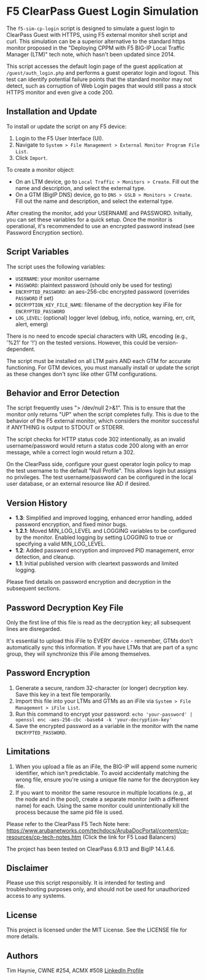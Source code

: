 # F5 ClearPass Guest Login Simulation

The `f5-sim-cp-login` script is designed to simulate a guest login to ClearPass Guest with HTTPS, using F5 external monitor shell script and curl. This simulation can be a superior alternative to the standard https monitor proposed in the "Deploying CPPM with F5 BIG-IP Local Traffic Manager (LTM)" tech note, which hasn't been updated since 2014.

This script accesses the default login page of the guest application at `/guest/auth_login.php` and performs a guest operator login and logout. This test can identify potential failure points that the standard monitor may not detect, such as corruption of Web Login pages that would still pass a stock HTTPS monitor and even give a code 200.

## Installation and Update

To install or update the script on any F5 device:

1. Login to the F5 User Interface (UI).
2. Navigate to `System > File Management > External Monitor Program File List`.
3. Click `Import`.

To create a monitor object:

- On an LTM device, go to `Local Traffic > Monitors > Create`. Fill out the name and description, and select the external type.
- On a GTM (BigIP DNS) device, go to `DNS > GSLB > Monitors > Create`. Fill out the name and description, and select the external type.

After creating the monitor, add your USERNAME and PASSWORD. Initially, you can set these variables for a quick setup. Once the monitor is operational, it's recommended to use an encrypted password instead (see Password Encryption section).

## Script Variables

The script uses the following variables:

- `USERNAME`: your monitor username
- `PASSWORD`: plaintext password (should only be used for testing)
- `ENCRYPTED_PASSWORD`: an aes-256-cbc encrypted password (overrides `PASSWORD` if set)
- `DECRYPTION_KEY_FILE_NAME`: filename of the decryption key iFile for `ENCRYPTED_PASSWORD`
- `LOG_LEVEL`: (optional) logger level (debug, info, notice, warning, err, crit, alert, emerg)

There is no need to encode special characters with URL encoding (e.g., '%21' for '!') on the tested versions. However, this could be version-dependent. 

The script must be installed on all LTM pairs AND each GTM for accurate functioning. For GTM devices, you must manually install or update the script as these changes don't sync like other GTM configurations.

## Behavior and Error Detection

The script frequently uses "> /dev/null 2>&1". This is to ensure that the monitor only returns "UP" when the script completes fully. This is due to the behavior of the F5 external monitor, which considers the monitor successful if ANYTHING is output to STDOUT or STDERR.

The script checks for HTTP status code 302 intentionally, as an invalid username/password would return a status code 200 along with an error message, while a correct login would return a 302.

On the ClearPass side, configure your guest operator login policy to map the test username to the default "Null Profile". This allows login but assigns no privileges. The test username/password can be configured in the local user database, or an external resource like AD if desired.

## Version History

- **1.3**: Simplified and improved logging, enhanced error handling, added password encryption, and fixed minor bugs.
- **1.2.1**: Moved MIN_LOG_LEVEL and LOGGING variables to be configured by the monitor. Enabled logging by setting LOGGING to true or specifying a valid MIN_LOG_LEVEL.
- **1.2**: Added password encryption and improved PID management, error detection, and cleanup.
- **1.1**: Initial published version with cleartext passwords and limited logging.

Please find details on password encryption and decryption in the subsequent sections.

## Password Decryption Key File

Only the first line of this file is read as the decryption key; all subsequent lines are disregarded. 

It's essential to upload this iFile to EVERY device - remember, GTMs don't automatically sync this information. If you have LTMs that are part of a sync group, they will synchronize this iFile among themselves.

## Password Encryption

1. Generate a secure, random 32-character (or longer) decryption key. Save this key in a text file temporarily.
2. Import this file into your LTMs and GTMs as an iFile via `System > File Management > iFile List`.
3. Run this command to encrypt your password: `echo 'your-password' | openssl enc -aes-256-cbc -base64 -k 'your-decryption-key'`
4. Save the encrypted password as a variable in the monitor with the name `ENCRYPTED_PASSWORD`.

## Limitations

1. When you upload a file as an iFile, the BIG-IP will append some numeric identifier, which isn't predictable. To avoid accidentally matching the wrong file, ensure you're using a unique file name for the decryption key file.
2. If you want to monitor the same resource in multiple locations (e.g., at the node and in the pool), create a separate monitor (with a different name) for each. Using the same monitor could unintentionally kill the process because the same pid file is used.

Please refer to the ClearPass F5 Tech Note here: https://www.arubanetworks.com/techdocs/ArubaDocPortal/content/cp-resources/cp-tech-notes.htm (Click the link for F5 Load Balancers)

The project has been tested on ClearPass 6.9.13 and BigIP 14.1.4.6.

## Disclaimer

Please use this script responsibly. It is intended for testing and troubleshooting purposes only, and should not be used for unauthorized access to any systems.

## License

This project is licensed under the MIT License. See the LICENSE file for more details.

## Authors

Tim Haynie, CWNE #254, ACMX #508 [LinkedIn Profile](https://www.linkedin.com/in/timhaynie/)
